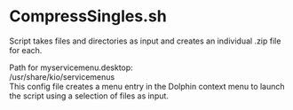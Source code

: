 # CompressSingles.sh 
Script takes files and directories as input and creates an individual .zip file for each.

Path for myservicemenu.desktop:\
/usr/share/kio/servicemenus\
This config file creates a menu entry in the Dolphin context menu to launch the script using a selection of files as input.
